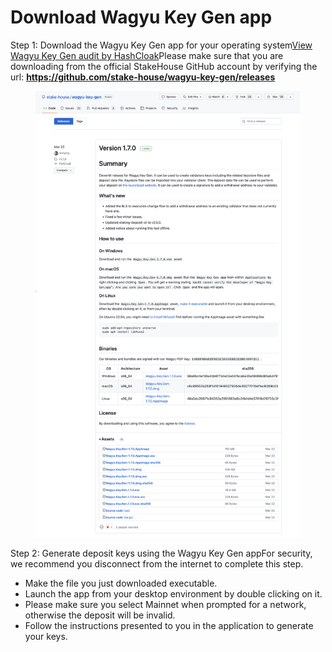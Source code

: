 # Download Wagyu Key Gen app

Step 1: Download the Wagyu Key Gen app for your operating system[View Wagyu Key Gen audit by HashCloak](https://github.com/stake-house/wagyu-key-gen/files/7693548/Wagyu.Key.Gen.Audit.Report.pdf)Please make sure that you are downloading from the official StakeHouse GitHub account by verifying the url: [**https://github.com/stake-house/wagyu-key-gen/releases** ](https://github.com/stake-house/wagyu-key-gen/releases)

<figure><img src="../../.gitbook/assets/image.png" alt=""><figcaption></figcaption></figure>



Step 2: Generate deposit keys using the Wagyu Key Gen appFor security, we recommend you disconnect from the internet to complete this step.

* Make the file you just downloaded executable.
* Launch the app from your desktop environment by double clicking on it.
* Please make sure you select Mainnet when prompted for a network, otherwise the deposit will be invalid.
* Follow the instructions presented to you in the application to generate your keys.
